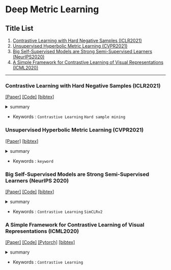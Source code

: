 # Deep Metric Learning

## Title List

1. [Contrastive Learning with Hard Negative Samples (ICLR2021)](#contrastive-learning-with-hard-negative-samples-iclr2021)
2. [Unsupervised Hyperbolic Metric Learning (CVPR2021)](#unsupervised-hyperbolic-metric-learning-cvpr2021)
3. [Big Self-Supervised Models are Strong Semi-Supervised Learners (NeurIPS2020)](#big-self-supervised-models-are-strong-semi-supervised-learners-neurips-2020)
4. [A Simple Framework for Contrastive Learning of Visual Representations (ICML2020)](#a-simple-framework-for-contrastive-learning-of-visual-representations-icml2020)

---

[//]: # (### Title &#40;Conference or Journal&#41;)
[//]: # ([[Paper]]&#40;&#41;)
[//]: # ([[Code]]&#40;&#41;)
[//]: # ([[bibtex]]&#40;&#41;)
[//]: # ()
[//]: # (<details><summary>summary</summary><div>)
[//]: # ()
[//]: # (- 調査中)
[//]: # ()
[//]: # (</div></details>)
[//]: # ()
[//]: # (- Keywords : `keyword`)

### Contrastive Learning with Hard Negative Samples (ICLR2021)
[[Paper]](https://openreview.net/pdf?id=CR1XOQ0UTh-)
[[Code]](https://github.com/joshr17/HCL)
[[bibtex]](https://openreview.net/forum?id=CR1XOQ0UTh-)

<details><summary>summary</summary><div>

- 調査中

</div></details>

- Keywords : `Contrastive Learning` `Hard sample mining`

### Unsupervised Hyperbolic Metric Learning (CVPR2021)
[[Paper]](https://openaccess.thecvf.com/content/CVPR2021/papers/Yan_Unsupervised_Hyperbolic_Metric_Learning_CVPR_2021_paper.pdf)
[[bibtex]](https://openaccess.thecvf.com/content/CVPR2021/html/Yan_Unsupervised_Hyperbolic_Metric_Learning_CVPR_2021_paper.html)

<details><summary>summary</summary><div>

- 調査中

</div></details>

- Keywords : `keyword`

### Big Self-Supervised Models are Strong Semi-Supervised Learners (NeurIPS 2020)
[[Paper]](https://proceedings.neurips.cc/paper_files/paper/2020/file/fcbc95ccdd551da181207c0c1400c655-Paper.pdf)
[[Code]](https://github.com/google-research/simclr)
[[bibtex]](https://github.com/Loy-rh/paper_notes/blob/main/bib/NeurIPS-2020-big-self-supervised-models-are-strong-semi-supervised-learners-Bibtex.bib)

<details><summary>summary</summary><div>

- 調査中

</div></details>

- Keywords : `Contrastive Learning` `SimCLRv2`

### A Simple Framework for Contrastive Learning of Visual Representations (ICML2020)
[[Paper]](http://proceedings.mlr.press/v119/chen20j/chen20j.pdf)
[[Code]](https://github.com/google-research/simclr)
[[Pytorch]](https://github.com/sthalles/SimCLR)
[[bibtex]](http://proceedings.mlr.press/v119/chen20j.html)

<details><summary>summary</summary><div>

- 調査中

</div></details>

- Keywords : `Contrastive Learning`

